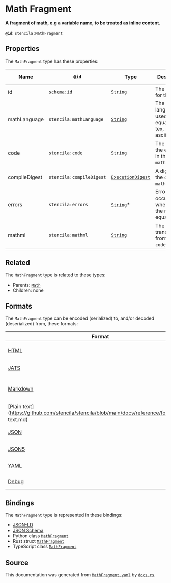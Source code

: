 # Math Fragment

**A fragment of math, e.g a variable name, to be treated as inline content.**

**`@id`**: `stencila:MathFragment`

## Properties

The `MathFragment` type has these properties:

| Name          | `@id`                                | Type                                                                                                               | Description                                                    | Inherited from                                                                                   |
| ------------- | ------------------------------------ | ------------------------------------------------------------------------------------------------------------------ | -------------------------------------------------------------- | ------------------------------------------------------------------------------------------------ |
| id            | [`schema:id`](https://schema.org/id) | [`String`](https://github.com/stencila/stencila/blob/main/docs/reference/schema/data/string.md)                    | The identifier for this item                                   | [`Entity`](https://github.com/stencila/stencila/blob/main/docs/reference/schema/other/entity.md) |
| mathLanguage  | `stencila:mathLanguage`              | [`String`](https://github.com/stencila/stencila/blob/main/docs/reference/schema/data/string.md)                    | The language used for the equation e.g tex, mathml, asciimath. | [`Math`](https://github.com/stencila/stencila/blob/main/docs/reference/schema/math/math.md)      |
| code          | `stencila:code`                      | [`String`](https://github.com/stencila/stencila/blob/main/docs/reference/schema/data/string.md)                    | The code of the equation in the `mathLanguage`.                | [`Math`](https://github.com/stencila/stencila/blob/main/docs/reference/schema/math/math.md)      |
| compileDigest | `stencila:compileDigest`             | [`ExecutionDigest`](https://github.com/stencila/stencila/blob/main/docs/reference/schema/flow/execution-digest.md) | A digest of the `code` and `mathLanguage`.                     | [`Math`](https://github.com/stencila/stencila/blob/main/docs/reference/schema/math/math.md)      |
| errors        | `stencila:errors`                    | [`String`](https://github.com/stencila/stencila/blob/main/docs/reference/schema/data/string.md)*                   | Errors that occurred when parsing the math equation.           | [`Math`](https://github.com/stencila/stencila/blob/main/docs/reference/schema/math/math.md)      |
| mathml        | `stencila:mathml`                    | [`String`](https://github.com/stencila/stencila/blob/main/docs/reference/schema/data/string.md)                    | The MathML transpiled from the `code`.                         | [`Math`](https://github.com/stencila/stencila/blob/main/docs/reference/schema/math/math.md)      |

## Related

The `MathFragment` type is related to these types:

- Parents: [`Math`](https://github.com/stencila/stencila/blob/main/docs/reference/schema/math/math.md)
- Children: none

## Formats

The `MathFragment` type can be encoded (serialized) to, and/or decoded (deserialized) from, these formats:

| Format                                                                                            | Encoding       | Decoding     | Status                 | Notes                                                                                     |
| ------------------------------------------------------------------------------------------------- | -------------- | ------------ | ---------------------- | ----------------------------------------------------------------------------------------- |
| [HTML](https://github.com/stencila/stencila/blob/main/docs/reference/formats/HTML.md)             | 🔷 Low loss     |              | 🚧 Under development    | Encoded to tag [`<math>`](https://developer.mozilla.org/en-US/docs/Web/HTML/Element/math) |
| [JATS](https://github.com/stencila/stencila/blob/main/docs/reference/formats/JATS.md)             | 🔷 Low loss     |              | 🚧 Under development    |                                                                                           |
| [Markdown](https://github.com/stencila/stencila/blob/main/docs/reference/formats/Markdown.md)     | 🟢 No loss      |              | 🚧 Under development    | Encoded using special function                                                            |
| [Plain text](https://github.com/stencila/stencila/blob/main/docs/reference/formats/Plain text.md) | 🟥 High loss    |              | 🟥 Alpha                |                                                                                           |
| [JSON](https://github.com/stencila/stencila/blob/main/docs/reference/formats/JSON.md)             | 🟢 No loss      | 🟢 No loss    | 🟢 Stable               |                                                                                           |
| [JSON5](https://github.com/stencila/stencila/blob/main/docs/reference/formats/JSON5.md)           | 🟢 No loss      | 🟢 No loss    | 🟢 Stable               |                                                                                           |
| [YAML](https://github.com/stencila/stencila/blob/main/docs/reference/formats/YAML.md)             | 🟢 No loss      | 🟢 No loss    | 🟢 Stable               |                                                                                           |
| [Debug](https://github.com/stencila/stencila/blob/main/docs/reference/formats/Debug.md)           | 🔷 Low loss     |              | 🟢 Stable               |                                                                                           |

## Bindings

The `MathFragment` type is represented in these bindings:

- [JSON-LD](https://stencila.dev/MathFragment.jsonld)
- [JSON Schema](https://stencila.dev/MathFragment.schema.json)
- Python class [`MathFragment`](https://github.com/stencila/stencila/blob/main/python/stencila/types/math_fragment.py)
- Rust struct [`MathFragment`](https://github.com/stencila/stencila/blob/main/rust/schema/src/types/math_fragment.rs)
- TypeScript class [`MathFragment`](https://github.com/stencila/stencila/blob/main/typescript/src/types/MathFragment.ts)

## Source

This documentation was generated from [`MathFragment.yaml`](https://github.com/stencila/stencila/blob/main/schema/MathFragment.yaml) by [`docs.rs`](https://github.com/stencila/stencila/blob/main/rust/schema-gen/src/docs.rs).
